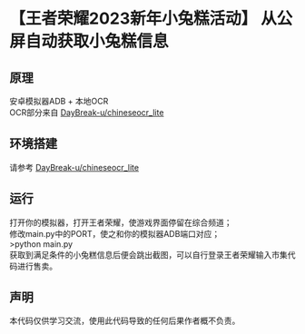 
# 【王者荣耀2023新年小兔糕活动】 从公屏自动获取小兔糕信息

## 原理

安卓模拟器ADB + 本地OCR  
OCR部分来自 [DayBreak-u/chineseocr_lite](https://github.com/DayBreak-u/chineseocr_lite/tree/onnx)  

## 环境搭建

请参考 [DayBreak-u/chineseocr_lite](https://github.com/DayBreak-u/chineseocr_lite/tree/onnx)  

## 运行

打开你的模拟器，打开王者荣耀，使游戏界面停留在综合频道；  
修改main.py中的PORT，使之和你的模拟器ADB端口对应；  
\>python main.py  
获取到满足条件的小兔糕信息后便会跳出截图，可以自行登录王者荣耀输入市集代码进行售卖。

## 声明

本代码仅供学习交流，使用此代码导致的任何后果作者概不负责。  
